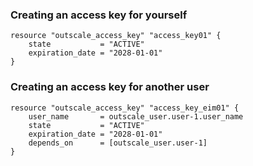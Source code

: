 ### Creating an access key for yourself

```hcl
resource "outscale_access_key" "access_key01" {
    state           = "ACTIVE"
    expiration_date = "2028-01-01"
}
```

### Creating an access key for another user

```hcl
resource "outscale_access_key" "access_key_eim01" {
    user_name       = outscale_user.user-1.user_name
    state           = "ACTIVE"
    expiration_date = "2028-01-01"
    depends_on      = [outscale_user.user-1]
}
```